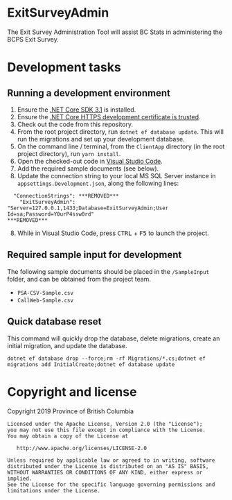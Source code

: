 # ExitSurveyAdmin

The Exit Survey Administration Tool will assist BC Stats in administering the BCPS Exit Survey.

# Development tasks

## Running a development environment

1. Ensure the [.NET Core SDK 3.1](https://dotnet.microsoft.com/download/dotnet-core/3.1) is installed.
2. Ensure the [.NET Core HTTPS development certificate is trusted](https://docs.microsoft.com/en-us/aspnet/core/security/enforcing-ssl?view=aspnetcore-3.1&tabs=visual-studio#trust-the-aspnet-core-https-development-certificate-on-windows-and-macos).
3. Check out the code from this repository.
4. From the root project directory, run `dotnet ef database update`. This will run the migrations and set up your development database.
5. On the command line / terminal, from the `ClientApp` directory (in the root project directory), run `yarn install`.
6. Open the checked-out code in [Visual Studio Code](https://code.visualstudio.com).
7. Add the required sample documents (see below).
8. Update the connection string to your local MS SQL Server instance in `appsettings.Development.json`, along the following lines:

```
  "ConnectionStrings": ***REMOVED***
    "ExitSurveyAdmin": "Server=127.0.0.1,1433;Database=ExitSurveyAdmin;User Id=sa;Password=Y0urP4ssw0rd"
***REMOVED***
```

8. While in Visual Studio Code, press <kbd>CTRL</kbd> + <kbd>F5</kbd> to launch the project.

## Required sample input for development

The following sample documents should be placed in the `/SampleInput` folder, and can be obtained from the project team.

* `PSA-CSV-Sample.csv`
* `CallWeb-Sample.csv`

## Quick database reset

This command will quickly drop the database, delete migrations, create an initial migration, and update the database.

```
dotnet ef database drop --force;rm -rf Migrations/*.cs;dotnet ef migrations add InitialCreate;dotnet ef database update
```

# Copyright and license

Copyright 2019 Province of British Columbia

    Licensed under the Apache License, Version 2.0 (the "License");
    you may not use this file except in compliance with the License.
    You may obtain a copy of the License at 

       http://www.apache.org/licenses/LICENSE-2.0

    Unless required by applicable law or agreed to in writing, software
    distributed under the License is distributed on an "AS IS" BASIS,
    WITHOUT WARRANTIES OR CONDITIONS OF ANY KIND, either express or implied.
    See the License for the specific language governing permissions and
    limitations under the License.
